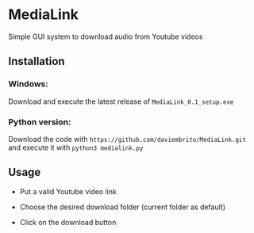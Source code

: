 # **MediaLink**

Simple GUI system to download audio from Youtube videos

## **Installation**

### **Windows:** 
Download and execute the latest release of ```MediaLink_0.1_setup.exe```

### **Python version:**

Download the code with ```https://github.com/daviembrito/MediaLink.git``` and execute it with ```python3 medialink.py```

## **Usage**

* Put a valid Youtube video link

* Choose the desired download folder (current folder as default)

* Click on the download button
